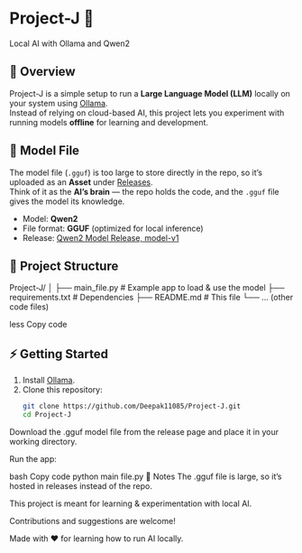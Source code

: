 # Project-J 🚀  
Local AI with Ollama and Qwen2  

## 📌 Overview  
Project-J is a simple setup to run a **Large Language Model (LLM)** locally on your system using [Ollama](https://ollama.ai/).  
Instead of relying on cloud-based AI, this project lets you experiment with running models **offline** for learning and development.  

## 🧠 Model File  
The model file (`.gguf`) is too large to store directly in the repo, so it’s uploaded as an **Asset** under [Releases](../../releases).  
Think of it as the **AI’s brain** — the repo holds the code, and the `.gguf` file gives the model its knowledge.  

- Model: **Qwen2**  
- File format: **GGUF** (optimized for local inference)  
- Release: [Qwen2 Model Release, model-v1](../../releases/tag/model-v1)  

## 📂 Project Structure  
Project-J/
│
├── main_file.py # Example app to load & use the model
├── requirements.txt # Dependencies
├── README.md # This file
└── ... (other code files)

less
Copy code

## ⚡ Getting Started  
1. Install [Ollama](https://ollama.ai/download).  
2. Clone this repository:  
   ```bash
   git clone https://github.com/Deepak11085/Project-J.git
   cd Project-J
Download the .gguf model file from the release page and place it in your working directory.

Run the app:

bash
Copy code
python main file.py
📝 Notes
The .gguf file is large, so it’s hosted in releases instead of the repo.

This project is meant for learning & experimentation with local AI.

Contributions and suggestions are welcome!

Made with ❤️ for learning how to run AI locally.
